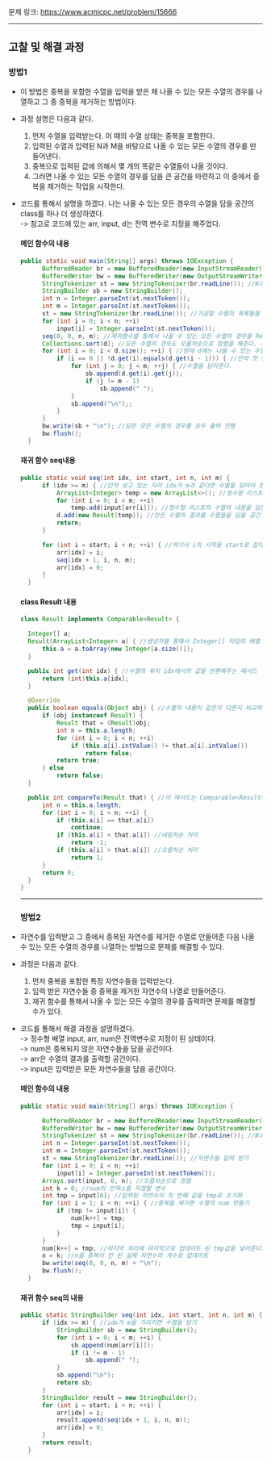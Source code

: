 문제 링크: https://www.acmicpc.net/problem/15666
- - -
## 고찰 및 해결 과정
### 방법1
- 이 방법은 중복을 포함한 수열을 입력을 받은 채 나올 수 있는 모든 수열의 경우를 나열하고 그 중 중복을 제거하는 방법이다.  
- 과정 설명은 다음과 같다.  
  1. 먼저 수열을 입력받는다. 이 때의 수열 상태는 중복을 포함한다.  
  2. 입력된 수열과 입력된 N과 M을 바탕으로 나올 수 있는 모든 수열의 경우를 만들어낸다.  
  3. 중복으로 입력된 값에 의해서 몇 개의 똑같은 수열들이 나올 것이다.  
  4. 그러면 나올 수 있는 모든 수열의 경우를 담을 큰 공간을 마련하고 이 중에서 중복을 제거하는 작업을 시작한다.  
- 코드를 통해서 설명을 하겠다.  나는 나올 수 있는 모든 경우의 수열을 담을 공간의 class를 하나 더 생성하였다.  
  -> 참고로 코드에 있는 arr, input, d는 전역 변수로 지정을 해주었다.  

  #### 메인 함수의 내용
  ```JAVA
  public static void main(String[] args) throws IOException {
        BufferedReader br = new BufferedReader(new InputStreamReader(System.in));
        BufferedWriter bw = new BufferedWriter(new OutputStreamWriter(System.out));
        StringTokenizer st = new StringTokenizer(br.readLine()); //N과 M을 입력 받는다. 
        StringBuilder sb = new StringBuilder();
        int n = Integer.parseInt(st.nextToken());
        int m = Integer.parseInt(st.nextToken());
        st = new StringTokenizer(br.readLine()); //가공할 수열의 목록들을 입력한다. 
        for (int i = 0; i < n; ++i)
            input[i] = Integer.parseInt(st.nextToken());
        seq(0, 0, n, m); //재귀함수를 통해서 나올 수 있는 모든 수열의 경우를 Result형 인스턴스에 담는다. 
        Collections.sort(d); //모든 수열의 경우도 오름차순으로 정렬을 해준다. -> 이 때 주의할 점은 정렬의 기준이 내림차순인지, 오름차순인지는 Result의 compareTo가 결정을 한다. 
        for (int i = 0; i < d.size(); ++i) { //현재 d에는 나올 수 있는 수열의 경우들이 들어 있을 것이다.
            if (i == 0 || !d.get(i).equals(d.get(i - 1))) { //만약 첫 인덱스이거나 현재 보고 있는 자리의 수열이 앞 수열과 다르다면
                for (int j = 0; j < m; ++j) { //수열을 담아준다. 
                    sb.append(d.get(i).get(j));
                    if (j != m - 1)
                        sb.append(" ");
                }
                sb.append("\n");;
            }
        }
        bw.write(sb + "\n"); //담은 모든 수열의 경우를 모두 출력 진행
        bw.flush();
    }
  ```

  #### 재귀 함수 seq내용
  ```JAVA
  public static void seq(int idx, int start, int n, int m) {
        if (idx >= m) { //만약 보고 있는 자리 idx가 m과 같다면 수열을 담아야 한다.  
            ArrayList<Integer> temp = new ArrayList<>(); //정수형 리스트를 하나 만들어준다. 
            for (int i = 0; i < m; ++i)
                temp.add(input[arr[i]]); //정수형 리스트의 수열의 내용을 담는다. 
            d.add(new Result(temp)); //만든 수열의 결과를 수열들을 담을 공간 d에 담아준다. 
            return;
        }

        for (int i = start; i < n; ++i) { //여기서 i의 시작을 start로 잡아준 이유는 비내림차순 수열을 만들기 위해서다. 
            arr[idx] = i;
            seq(idx + 1, i, n, m);
            arr[idx] = 0;
        }
    }
  ```

  #### class Result 내용
  ```JAVA
  class Result implements Comparable<Result> {

    Integer[] a;
    Result(ArrayList<Integer> a) { //생성자를 통해서 Integer[] 타입의 배열 a를 만들어준다. 
        this.a = a.toArray(new Integer[a.size()]);
    }

    public int get(int idx) { //수열의 위치 idx에서의 값을 반환해주는 메서드
        return (int)this.a[idx];
    }

    @Override
    public boolean equals(Object obj) { //수열의 내용이 같은지 다른지 비교하는 함수
        if (obj instanceof Result) {
            Result that = (Result)obj;
            int n = this.a.length;
            for (int i = 0; i < n; ++i)
                if (this.a[i].intValue() != that.a[i].intValue())
                    return false;
            return true;
        } else
            return false;
    }

    public int compareTo(Result that) { //이 메서드는 Comparable<Result>에 의해서 반드시 있어야 하는 메서드이다. 이것은 수열의 내용들을 기준으로 수열을 오름차순으로 정렬할지 내림차순으로 정렬할지 결정한다.
        int n = this.a.length;
        for (int i = 0; i < n; ++i) {
            if (this.a[i] == that.a[i])
                continue;
            if (this.a[i] < that.a[i]) //내림차순 처리
                return -1;
            if (this.a[i] > that.a[i]) //오름차순 처리
                return 1;
        }
        return 0;
    }
  }
  ```
  - - -
  ### 방법2
- 자연수를 입력받고 그 중에서 중복된 자연수를 제거한 수열로 만들어준 다음 나올 수 있는 모든 수열의 경우를 나열하는 방법으로 문제를 해결할 수 있다.  
- 과정은 다음과 같다.  
  1. 먼저 중복을 포함한 특정 자연수들을 입력받는다.  
  2. 입력 받은 자연수들 중 중복을 제거한 자연수의 나열로 만들어준다.  
  3. 재귀 함수를 통해서 나올 수 있는 모든 수열의 경우를 출력하면 문제를 해결할 수가 있다.  
- 코드를 통해서 해결 과정을 설명하겠다.  
  -> 정수형 배열 input, arr, num은 전역변수로 지정이 된 상태이다.  
  -> num은 중복되지 않은 자연수들을 담을 공간이다.  
  -> arr은 수열의 결과를 출력할 공간이다.  
  -> input은 입력받은 모든 자연수들을 담을 공간이다.  

  #### 메인 함수의 내용
  ```JAVA
  public static void main(String[] args) throws IOException {

        BufferedReader br = new BufferedReader(new InputStreamReader(System.in));
        BufferedWriter bw = new BufferedWriter(new OutputStreamWriter(System.out));
        StringTokenizer st = new StringTokenizer(br.readLine()); //N과 M을 입력받는다. 
        int n = Integer.parseInt(st.nextToken());
        int m = Integer.parseInt(st.nextToken());
        st = new StringTokenizer(br.readLine()); //자연수들 입력 받기
        for (int i = 0; i < n; ++i)
            input[i] = Integer.parseInt(st.nextToken());
        Arrays.sort(input, 0, n); //오름차순으로 정렬
        int k = 0; //num의 인덱스를 지정할 변수
        int tmp = input[0]; //입력된 자연수의 첫 번째 값을 tmp로 초기화
        for (int i = 1; i < n; ++i) { //중복을 제거한 수열의 num 만들기
            if (tmp != input[i]) {
                num[k++] = tmp;
                tmp = input[i];
            }
        }
        num[k++] = tmp; //마지막 자리에 마지막으로 업데이트 된 tmp값을 넣어준다. 
        n = k; //n을 중복이 안 된 실제 자연수의 개수로 업데이트 
        bw.write(seq(0, 0, n, m) + "\n");
        bw.flush();
    }
  ```

  #### 재귀 함수 seq의 내용
  ```JAVA
  public static StringBuilder seq(int idx, int start, int n, int m) {
        if (idx >= m) { //idx가 m을 가리키면 수열을 담기
            StringBuilder sb = new StringBuilder();
            for (int i = 0; i < m; ++i) {
                sb.append(num[arr[i]]);
                if (i != m - 1)
                    sb.append(" ");
            }
            sb.append("\n");
            return sb;
        }
        StringBuilder result = new StringBuilder();
        for (int i = start; i < n; ++i) {
            arr[idx] = i;
            result.append(seq(idx + 1, i, n, m));
            arr[idx] = 0;
        }
        return result;
    }
  ```